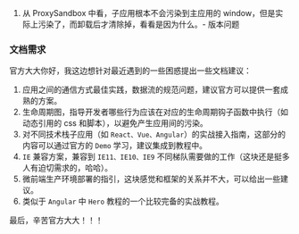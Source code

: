 1. 从 ProxySandbox 中看，子应用根本不会污染到主应用的 window，但是实际上污染了，而卸载后才清除掉，看看是因为什么。- 版本问题


### 文档需求

官方大大你好，我这边想针对最近遇到的一些困惑提出一些文档建议：

1. 应用之间的通信方式最佳实践，数据流的规范问题，建议官方可以提供一套成熟的方案。
2. 生命周期图，指导开发者哪些行为应该在对应的生命周期钩子函数中执行（如动态引用的 css 和脚本），以避免产生应用间的污染。
3. 对不同技术栈子应用（如 `React、Vue、Angular`）的实战接入指南，这部分的内容可以通过官方的 `Demo` 学习，建议集成到教程中。
4. `IE` 兼容方案，兼容到 `IE11、IE10、IE9` 不同梯队需要做的工作（这块还是挺多人有迫切需求的，哈哈）。
5. 微前端生产环境部署的指引，这块感觉和框架的关系并不大，可以给出一些建议。
6. 类似于 `Angular` 中 `Hero` 教程的一个比较完备的实战教程。

最后，辛苦官方大大！！！